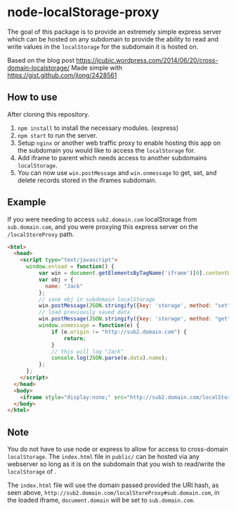 # node-localStorage-proxy

The goal of this package is to provide an extremely simple express server which can be hosted on any subdomain to provide the ability to read and write values in the `localStorage` for the subdomain it is hosted on.

Based on the blog post https://jcubic.wordpress.com/2014/06/20/cross-domain-localstorage/
Made simple with https://gist.github.com/jlong/2428561

## How to use
After cloning this repository.

1. `npm install` to install the necessary modules. (express)
2. `npm start` to run the server.
3. Setup `nginx` or another web traffic proxy to enable hosting this app on the subdomain you would like to access the `localStorage` for.
4. Add iframe to parent which needs access to another subdomains `localStorage`.
5. You can now use `win.postMessage` and `win.onmessage` to get, set, and delete records stored in the iframes subdomain.

## Example
If you were needing to access `sub2.domain.com` localStorage from `sub.domain.com`, and you were proxying this express server on the `/localStoreProxy` path.
```html
<html>
  <head>
    <script type="text/javascript">
      window.onload = function() {
          var win = document.getElementsByTagName('iframe')[0].contentWindow;
          var obj = {
            name: "Jack"
          };
          // save obj in subdomain localStorage
          win.postMessage(JSON.stringify({key: 'storage', method: "set", data: obj}), "*");
          // load previously saved data
          win.postMessage(JSON.stringify({key: 'storage', method: "get"}), "*");
          window.onmessage = function(e) {
              if (e.origin != "http://sub2.domain.com") {
                  return;
              }
              // this will log "Jack"
              console.log(JSON.parse(e.data).name);
          };
      };
    </script>
  </head>
  <body>
    <iframe style="display:none;" src="http://sub2.domain.com/localStoreProxy#sub.domain.com"></iframe>
  </body>
</html>
```

## Note
You do not have to use node or express to allow for access to cross-domain `localStorage`. 
The `index.html` file in `public/` can be hosted via any webserver so long as it is on the subdomain that you wish to read/write the `localStorage` of .

The `index.html` file will use the domain passed provided the URI hash, as seen above, `http://sub2.domain.com/localStoreProxy#sub.domain.com`, in the loaded iframe, `document.domain` will be set to `sub.domain.com`. 